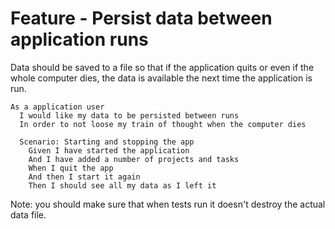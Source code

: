 # Feature - Persist data between application runs

Data should be saved to a file so that if the application quits or even
if the whole computer dies, the data is available the next time the application
is run.

~~~gherkin
As a application user
  I would like my data to be persisted between runs
  In order to not loose my train of thought when the computer dies

  Scenario: Starting and stopping the app
    Given I have started the application
    And I have added a number of projects and tasks
    When I quit the app
    And then I start it again
    Then I should see all my data as I left it
~~~

Note: you should make sure that when tests run it doesn't destroy the actual
data file.

